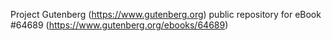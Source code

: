 Project Gutenberg (https://www.gutenberg.org) public repository for
eBook #64689 (https://www.gutenberg.org/ebooks/64689)
